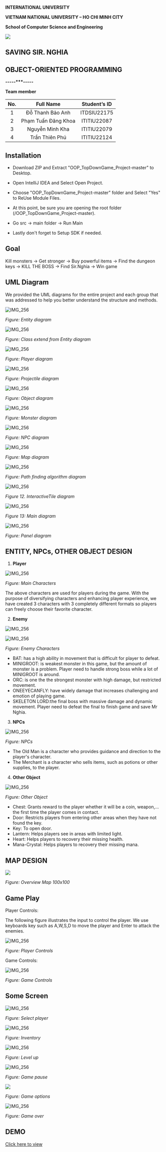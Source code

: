 ﻿<a name="_hlk155976484"></a><a name="_top"></a>**INTERNATIONAL UNIVERSITY**

**VIETNAM NATIONAL UNIVERSITY – HO CHI MINH CITY**

**School of Computer Science and Engineering**

![](screenshot_report/Aspose.Words.ac39a8bf-f1d8-481b-8bb5-3f90e7a1d3a6.002.png)


## SAVING SIR. NGHIA

## OBJECT-ORIENTED PROGRAMMING

**-----\*\*\*-----** 

**Team member**

|No.|Full Name|Student’s ID|
| :-: | :-: | :-: |
|1|Đỗ Thanh Bảo Anh|ITDSIU22175|
|2|Phạm Tuấn Đăng Khoa|ITITIU22087|
|3|Nguyễn Minh Kha|ITITIU22079|
|4|Trần Thiên Phú|ITITIU22124|

## Installation
* Download ZIP and Extract "OOP_TopDownGame_Project-master" to Desktop.

* Open IntelliJ IDEA and Select Open Project.

* Choose "OOP_TopDownGame_Project-master" folder and Select "Yes" to ReUse Module Files.

* At this point, be sure you are opening the root folder (/OOP_TopDownGame_Project-master).

* Go src -> main folder -> Run Main

* Lastly don't forget to Setup SDK if needed.

## Goal
Kill monsters → Get stronger → Buy powerful items → Find the dungeon keys → KILL THE BOSS → Find Sir.Nghia → Win game


## UML Diagram

We provided the UML diagrams for the entire project and each group that was addressed to help you better understand the structure and methods.

![IMG_256](screenshot_report/Aspose.Words.ac39a8bf-f1d8-481b-8bb5-3f90e7a1d3a6.008.png)

<a name="_toc155996347"></a>*Figure: Entity diagram*

![IMG_256](screenshot_report/Aspose.Words.ac39a8bf-f1d8-481b-8bb5-3f90e7a1d3a6.009.png)

<a name="_toc155996349"></a>*Figure: Class extend from Entity diagram*

![IMG_256](screenshot_report/Aspose.Words.ac39a8bf-f1d8-481b-8bb5-3f90e7a1d3a6.010.png)

<a name="_toc155996350"></a>*Figure: Player diagram*

![IMG_256](screenshot_report/Aspose.Words.ac39a8bf-f1d8-481b-8bb5-3f90e7a1d3a6.011.png)

<a name="_toc155996352"></a>*Figure: Projectile diagram*

![IMG_256](screenshot_report/Aspose.Words.ac39a8bf-f1d8-481b-8bb5-3f90e7a1d3a6.012.png)

<a name="_toc155996351"></a>*Figure: Object diagram*

![IMG_256](screenshot_report/Aspose.Words.ac39a8bf-f1d8-481b-8bb5-3f90e7a1d3a6.013.png)

*Figure: Monster diagram*

![IMG_256](screenshot_report/Aspose.Words.ac39a8bf-f1d8-481b-8bb5-3f90e7a1d3a6.014.png)

*Figure: NPC diagram*

![IMG_256](screenshot_report/Aspose.Words.ac39a8bf-f1d8-481b-8bb5-3f90e7a1d3a6.015.png)

*Figure: Map diagram*

![IMG_256](screenshot_report/Aspose.Words.ac39a8bf-f1d8-481b-8bb5-3f90e7a1d3a6.016.png)

*Figure: Path finding algorithm diagram*

![IMG_256](screenshot_report/Aspose.Words.ac39a8bf-f1d8-481b-8bb5-3f90e7a1d3a6.017.png)

<a name="_toc155996346"></a>*Figure 12. InteractiveTile diagram*


![IMG_256](screenshot_report/Aspose.Words.ac39a8bf-f1d8-481b-8bb5-3f90e7a1d3a6.018.png)

<a name="_toc155996353"></a>*Figure 13: Main diagram*

![IMG_256](screenshot_report/Aspose.Words.ac39a8bf-f1d8-481b-8bb5-3f90e7a1d3a6.019.png)

*Figure: Panel diagram*

## ENTITY, NPCs, OTHER OBJECT DESIGN

1. **<a name="_toc16992"></a><a name="_toc17979"></a>Player**

![IMG_256](screenshot_report/Aspose.Words.ac39a8bf-f1d8-481b-8bb5-3f90e7a1d3a6.040.png)

*Figure: Main Characters*

The above characters are used for players during the game. With the purpose of diversifying characters and enhancing player experience, we have created 3 characters with 3 completely different formats so players can freely choose their favorite character.

2. **<a name="_toc15434"></a><a name="_toc10732"></a>Enemy**

![IMG_256](screenshot_report/Aspose.Words.ac39a8bf-f1d8-481b-8bb5-3f90e7a1d3a6.041.png)

![IMG_256](screenshot_report/Aspose.Words.ac39a8bf-f1d8-481b-8bb5-3f90e7a1d3a6.042.png)

*Figure: Enemy Characters*

- BAT: has a high ability in movement that is difficult for player to defeat. 
- MINIGROOT: is weakest monster in this game, but the amount of monster is a problem. Player need to handle strong boss while a lot of MINIGROOT is around.
- ORC: is one the the strongest monster with high damage, but restricted movement.
- ONEEYECANFLY: have widely damage that increases challenging and emotion of playing game.
- SKELETON LORD:the final boss with massive damage and dynamic movement. Player need to defeat the final to finish game and save Mr Nghia.

3. **<a name="_toc11978"></a><a name="_toc15643"></a>NPCs**

![IMG_256](screenshot_report/Aspose.Words.ac39a8bf-f1d8-481b-8bb5-3f90e7a1d3a6.043.png)

*Figure: NPCs*

- The Old Man is a character who provides guidance and direction to the player's character.
- The Merchant is a character who sells items, such as potions or other supplies, to the player.
4. **<a name="_toc11320"></a><a name="_toc25925"></a>Other Object**

![IMG_256](screenshot_report/Aspose.Words.ac39a8bf-f1d8-481b-8bb5-3f90e7a1d3a6.044.png)

*Figure: Other Object*

- Chest: Grants reward to the player whether it will be a coin, weapon,... the first time the player comes in contact.
- Door: Restricts players from entering other areas when they have not found the key.
- Key: To open door.
- Lantern: Helps players see in areas with limited light.
- Heart: Helps players to recovery their missing health.
- Mana-Crystal: Helps players to recovery their missing mana.


## MAP DESIGN


![](screenshot_report/Aspose.Words.ac39a8bf-f1d8-481b-8bb5-3f90e7a1d3a6.048.png)

*Figure: Overview Map 100x100*

## Game Play

Player Controls:

The following figure illustrates the input to control the player. We use keyboards key such as A,W,S,D to move the player and Enter to attack the enemies.

![IMG_256](screenshot_report/Aspose.Words.ac39a8bf-f1d8-481b-8bb5-3f90e7a1d3a6.050.png)

*Figure: Player Controls*

Game Controls:

![IMG_256](screenshot_report/Aspose.Words.ac39a8bf-f1d8-481b-8bb5-3f90e7a1d3a6.051.png)

*Figure: Game Controls*


## Some Screen

![IMG_256](screenshot_report/Aspose.Words.ac39a8bf-f1d8-481b-8bb5-3f90e7a1d3a6.063.png)

*Figure: Select player*

![IMG_256](screenshot_report/Aspose.Words.ac39a8bf-f1d8-481b-8bb5-3f90e7a1d3a6.064.png)

*Figure: Inventory*

![IMG_256](screenshot_report/Aspose.Words.ac39a8bf-f1d8-481b-8bb5-3f90e7a1d3a6.065.png)

*Figure: Level up*

![IMG_256](screenshot_report/Aspose.Words.ac39a8bf-f1d8-481b-8bb5-3f90e7a1d3a6.066.png)

*Figure: Game pause*

![](screenshot_report/Aspose.Words.ac39a8bf-f1d8-481b-8bb5-3f90e7a1d3a6.067.png)

*Figure: Game options*

![IMG_256](screenshot_report/Aspose.Words.ac39a8bf-f1d8-481b-8bb5-3f90e7a1d3a6.068.png)

*Figure: Game over*


## DEMO

[Click here to view](https://drive.google.com/file/d/1CLsoQxugP8uQHXMjLca8d3_UI-HAwY3w/view?usp=sharing)



